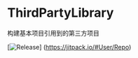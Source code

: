 # ThirdPartyLibrary
构建基本项目引用到的第三方项目

[![Release](https://jitpack.io/v/User/Repo.svg)]
(https://jitpack.io/#User/Repo)